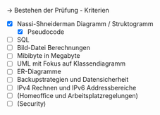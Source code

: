 -> Bestehen der Prüfung - Kriterien


- [x] Nassi-Shneiderman Diagramm / Struktogramm
	- [x] Pseudocode
- [ ] SQL
- [ ] Bild-Datei Berechnungen
- [ ] Mibibyte in Megabyte
- [ ] UML mit Fokus auf Klassendiagramm
- [ ] ER-Diagramme
- [ ] Backupstrategien und Datensicherheit
- [ ] IPv4 Rechnen und IPv6 Addressbereiche
- [ ] (Homeoffice und Arbeitsplatzregelungen)
- [ ] (Security)